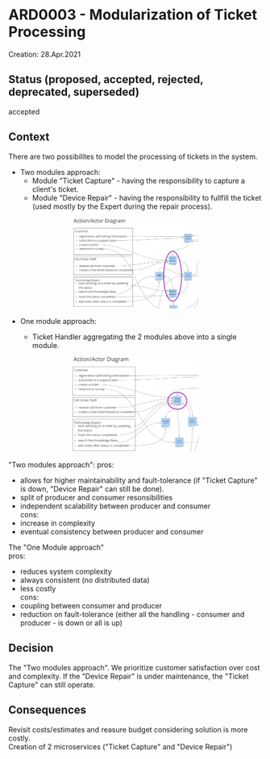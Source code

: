 # ARD0003 - Modularization of Ticket Processing
Creation: 28.Apr.2021

## Status (proposed, accepted, rejected, deprecated, superseded)
accepted

## Context
There are two possibilites to model the processing of tickets in the system.  
- Two modules approach:  
  - Module "Ticket Capture" - having the responsibility to capture a client's ticket.  
  - Module "Device Repair" - having the responsibility to fullfill the ticket (used mostly by the Expert during the repair process).  
<p align="center">
<img width="50%" src="images/ticket-capture-device-repair.png"/>  
</p>

- One module approach:

  - Ticket Handler aggregating the 2 modules above into a single module.
<p align="center">
<img width="50%" src="images/ticket-handler.png"/>  
</p>

"Two modules approach":
 pros:  
 - allows for higher maintainability and fault-tolerance (if "Ticket Capture" is down, "Device Repair" can still be done).  
 - split of producer and consumer resonsibilities  
 - independent scalability between producer and consumer  
 cons:  
 - increase in complexity
 - eventual consistency between producer and consumer

The "One Module approach"   
pros:  
  - reduces system complexity  
  - always consistent (no distributed data) 
  - less costly  
cons:
  - coupling between consumer and producer
  - reduction on fault-tolerance (either all the handling - consumer and producer - is down or all is up)    

## Decision

The "Two modules approach". We prioritize customer satisfaction over cost and complexity. If the "Device Repair" is under maintenance, the "Ticket Capture" can still operate.  


## Consequences

  Revisit costs/estimates and reasure budget considering solution is more costly.  
  Creation of 2 microservices ("Ticket Capture" and "Device Repair")  
